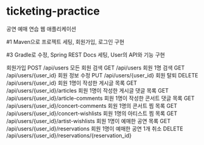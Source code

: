 # ticketing-practice

공연 예매 연습 웹 애플리케이션

#1 Maven으로 프로젝트 세팅, 회원가입, 로그인 구현

#3 Gradle로 수정, Spring REST Docs 세팅, User의 API와 기능 구현

회원가입
POST /api/users
모든 회원 검색
GET /api/users
회원 1명 검색
GET /api/users/{user_id}
회원 정보 수정
PUT /api/users/{user_id}
회원 탈퇴
DELETE /api/users/{user_id}
회원 1명이 작성한 게시글 목록
GET /api/users/{user_id}/articles
회원 1명이 작성한 게시글 댓글 목록
GET /api/users/{user_id}/article-comments
회원 1명이 작성한 콘서트 댓글 목록
GET /api/users/{user_id}/concert-comments
회원 1명의 콘서트 찜 목록
GET /api/users/{user_id}/concert-wishlists
회원 1명의 아티스트 찜 목록
GET /api/users/{user_id}/artist-wishlists
회원 1명이 예매한 공연 목록
GET /api/users/{user_id}/reservations
회원 1명이 예매한 공연 1개 취소
DELETE /api/users/{user_id}/reservations/{reservation_id}
